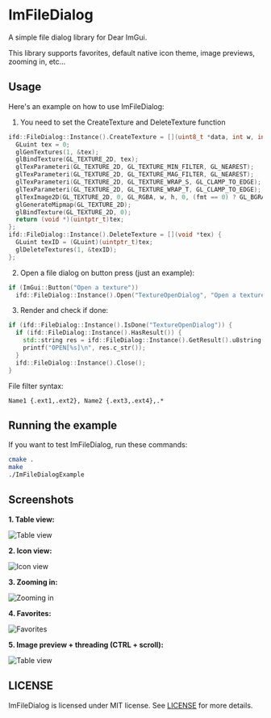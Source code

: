 # ImFileDialog
A simple file dialog library for Dear ImGui.

This library supports favorites, default native icon theme, image previews, zooming in, etc...

## Usage

Here's an example on how to use ImFileDialog:

1. You need to set the CreateTexture and DeleteTexture function
```c++
ifd::FileDialog::Instance().CreateTexture = [](uint8_t *data, int w, int h, char fmt) -> void * {
  GLuint tex = 0;
  glGenTextures(1, &tex);
  glBindTexture(GL_TEXTURE_2D, tex);
  glTexParameteri(GL_TEXTURE_2D, GL_TEXTURE_MIN_FILTER, GL_NEAREST);
  glTexParameteri(GL_TEXTURE_2D, GL_TEXTURE_MAG_FILTER, GL_NEAREST);
  glTexParameteri(GL_TEXTURE_2D, GL_TEXTURE_WRAP_S, GL_CLAMP_TO_EDGE);
  glTexParameteri(GL_TEXTURE_2D, GL_TEXTURE_WRAP_T, GL_CLAMP_TO_EDGE);
  glTexImage2D(GL_TEXTURE_2D, 0, GL_RGBA, w, h, 0, (fmt == 0) ? GL_BGRA : GL_RGBA, GL_UNSIGNED_BYTE, data);
  glGenerateMipmap(GL_TEXTURE_2D);
  glBindTexture(GL_TEXTURE_2D, 0);
  return (void *)(uintptr_t)tex;
};
ifd::FileDialog::Instance().DeleteTexture = [](void *tex) {
  GLuint texID = (GLuint)(uintptr_t)tex;
  glDeleteTextures(1, &texID);
};
```

2. Open a file dialog on button press (just an example):
```c++
if (ImGui::Button("Open a texture"))
  ifd::FileDialog::Instance().Open("TextureOpenDialog", "Open a texture", "Image file (*.png;*.jpg;*.jpeg;*.bmp;*.tga){.png,.jpg,.jpeg,.bmp,.tga},.*");
```

3. Render and check if done:
```c++
if (ifd::FileDialog::Instance().IsDone("TextureOpenDialog")) {
  if (ifd::FileDialog::Instance().HasResult()) {
    std::string res = ifd::FileDialog::Instance().GetResult().u8string();
    printf("OPEN[%s]\n", res.c_str());
  }
  ifd::FileDialog::Instance().Close();
}
```

File filter syntax:
```
Name1 {.ext1,.ext2}, Name2 {.ext3,.ext4},.*
```

## Running the example
If you want to test ImFileDialog, run these commands:
```bash
cmake .
make
./ImFileDialogExample
```

## Screenshots
**1. Table view:**

![Table view](https://user-images.githubusercontent.com/30801537/107225799-8e5b3200-6a19-11eb-9847-ca2606205402.png)

**2. Icon view:**

![Icon view](https://user-images.githubusercontent.com/30801537/107225812-92874f80-6a19-11eb-9946-e7f1a183ce9b.png)

**3. Zooming in:**

![Zooming in](https://user-images.githubusercontent.com/30801537/107225830-9a46f400-6a19-11eb-8649-06de6287fdca.gif)

**4. Favorites:**

![Favorites](https://user-images.githubusercontent.com/30801537/107225862-a5018900-6a19-11eb-9bab-c6c928eab4af.gif)

**5. Image preview + threading (CTRL + scroll):**

![Table view](https://user-images.githubusercontent.com/30801537/107225891-afbc1e00-6a19-11eb-8551-6caa4c2173d1.gif)

## LICENSE
ImFileDialog is licensed under MIT license. See [LICENSE](./LICENSE) for more details. 
